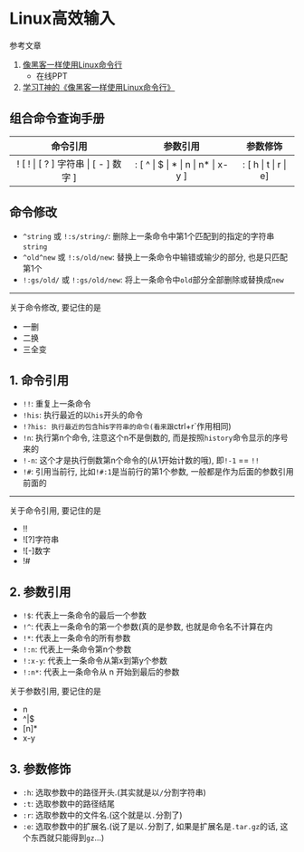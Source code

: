 # Linux高效输入

参考文章

1. [像黑客一样使用Linux命令行](https://talk.linuxtoy.org/using-cli/#1)
    - 在线PPT
2. [学习T神的《像黑客一样使用Linux命令行》](https://zlotus.github.io/2014/07/07/using-cli-like-a-hacker/)

## 组合命令查询手册

|               命令引用                |               参数引用                |       参数修饰        |
| :-----------------------------------: | :-----------------------------------: | :-------------------: |
| ! [ ! \| [ ? ] 字符串 \| [ - ] 数字 ] | : [ ^ \| $ \| \* \| n \| n\* \| x-y ] | : [ h \| t \| r \| e] |

## 命令修改

- `^string` 或 `!:s/string/`: 删除上一条命令中第1个匹配到的指定的字符串`string`
- `^old^new` 或 `!:s/old/new`: 替换上一条命令中输错或输少的部分, 也是只匹配第1个
- `!:gs/old/` 或 `!:gs/old/new`: 将上一条命令中`old`部分全部删除或替换成`new`

------

关于命令修改, 要记住的是

- 一删
- 二换
- 三全变

## 1. 命令引用

- `!!`: 重复上一条命令
- `!his`: 执行最近的以`his`开头的命令
- `!?his: 执行最近的包含`his`字符串的命令(看来跟`ctrl+r`作用相同)
- `!n`: 执行第n个命令, 注意这个n不是倒数的, 而是按照`history`命令显示的序号来的
- `!-n`: 这个才是执行倒数第n个命令的(从1开始计数的哦), 即`!-1` == `!!`
- `!#`: 引用当前行, 比如`!#:1`是当前行的第1个参数, 一般都是作为后面的参数引用前面的

------

关于命令引用, 要记住的是

- !!
- ![?]字符串
- ![-]数字
- !#

## 2. 参数引用

- `!$`: 代表上一条命令的最后一个参数
- `!^`: 代表上一条命令的第一个参数(真的是参数, 也就是命令名不计算在内
- `!*`: 代表上一条命令的所有参数
- `!:n`: 代表上一条命令第n个参数
- `!:x-y`: 代表上一条命令从第x到第y个参数
- `!:n*`: 代表上一条命令从 n 开始到最后的参数

关于参数引用, 要记住的是

- n
- ^|$
- [n]*
- x-y

## 3. 参数修饰

- `:h`: 选取参数中的路径开头.(其实就是以`/`分割字符串)
- `:t`: 选取参数中的路径结尾
- `:r`: 选取参数中的文件名.(这个就是以`.`分割了)
- `:e`: 选取参数中的扩展名.(说了是以`.`分割了, 如果是扩展名是`.tar.gz`的话, 这个东西就只能得到`gz`...)
